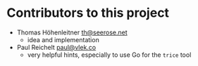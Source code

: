 # Contributors to this project

- Thomas Höhenleitner <th@seerose.net> 
  - idea and implementation
- Paul Reichelt <paul@vlek.co>
  - very helpful hints, especially to use Go for the `trice` tool